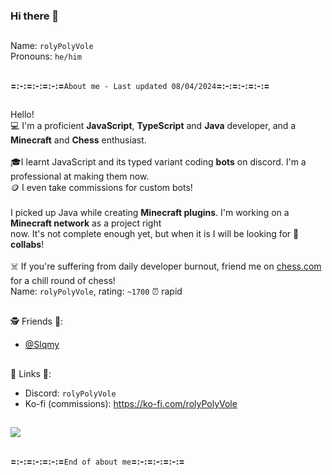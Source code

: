 ### Hi there 👋
##
Name: `rolyPolyVole`<br>
Pronouns: `he/him`
##
**=:-:=:-:=:-:=**` About me - Last updated 08/04/2024 `**=:-:=:-:=:-:=**
##
Hello!<br>
💻 I'm a proficient **JavaScript**, **TypeScript** and **Java** developer, and a **Minecraft** and **Chess** enthusiast.<br>
<br>
🎓I learnt JavaScript and its typed variant coding **bots** on discord. I'm a professional at making them now.<br>
🪙 I even take commissions for custom bots!<br>
<br>
I picked up Java while creating **Minecraft plugins**. I'm working on a **Minecraft network** as a project right<br>
now. It's not complete enough yet, but when it is I will be looking for 🤝 **collabs**!<br>
<br>
☠️ If you're suffering from daily developer burnout, friend me on [chess.com](https://chess.com) for a chill round of chess!  <br>
Name: `rolyPolyVole`, rating: `~1700` ⏰ rapid
##
🕵️ Friends 💃:
- [@Slqmy](https://github.com/slqmy)
##
📎 Links 📎:
- Discord: `rolyPolyVole`
- Ko-fi (commissions): https://ko-fi.com/rolyPolyVole
##
![](https://komarev.com/ghpvc/?username=your-github-username&color=blueviolet&base=0)
##
**=:-:=:-:=:-:=**` End of about me `**=:-:=:-:=:-:=**
